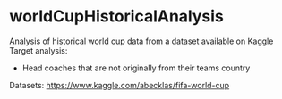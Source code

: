 # worldCupHistoricalAnalysis
Analysis of historical world cup data from a dataset available on Kaggle
Target analysis:
- Head coaches that are not originally from their teams country


Datasets:
https://www.kaggle.com/abecklas/fifa-world-cup
